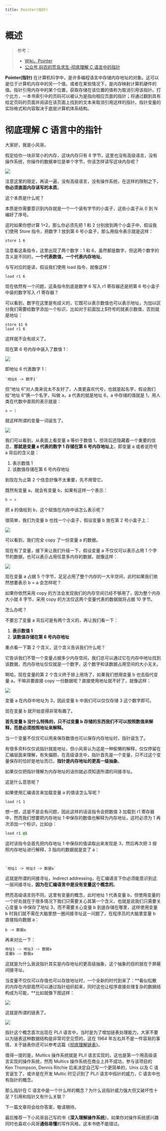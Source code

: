 ```yaml
---
title: Pointer(指针)
---
```


# 概述

> 参考：
> - [Wiki，Pointer](<https://en.wikipedia.org/wiki/Pointer_(computer_programming)>)
> - [公众号,码农的荒岛求生-彻底理解 C 语言中的指针](https://mp.weixin.qq.com/s/8QbRw7oxDaPjyjEDLPRYdw)

**Pointer(指针)** 在计算机科学中，是许多编程语言中存储内存地址的对象。这可以是位于计算机内存中的另一个值，或者在某些情况下，是内存映射计算机硬件的值。指针引用内存中的某个位置，获取存储在该位置的值称为取消引用该指针。打个比方，一本书索引中的页码可以被认为是指向相应页面的指针；将通过翻到具有给定页码的页面并阅读在该页面上找到的文本来取消引用这样的指针。指针变量的实际格式和内容取决于底层计算机体系结构。

# 彻底理解 C 语言中的指针

大家好，我是小风哥。

假定给你一块非常小的内存，这块内存只有 8 字节，这里也没有高级语言，没有操作系统，你操作的数据单位是单个字节，你该怎样读写这块内存呢？

![](https://notes-learning.oss-cn-beijing.aliyuncs.com/e7633768-1a36-49bc-a06b-f756beb54e62/640)

注意这里的限定，再读一遍，没有高级语言，没有操作系统，在这样的限制之下，**你必须直面内存读写的本质**。

这个本质是什么呢？

本质是你需要意识到内存就是一个一个装有字节的小盒子，这些小盒子从 0 到 N 编好了序号。

这时如果你想计算 1+2，那么你必须先把 1 和 2 分别放到两个小盒子中，假设我们使用 Store 指令，把数字 1 放到第 6 号小盒子，那么用指令表示就是这样：

```nginx
store 1 6
```

注意看这条指令，这里出现了两个数字：1 和 6，虽然都是数字，但这两个数字的含义是不同的，**一个代表数值，一个代表内存地址**。

与写对应的是读，假设我们使用 load 指令，就像这样：

```nginx
load r1 6
```

现在依然有一个问题，这条指令到底是数字 6 写入 r1 寄存器还是把第 6 号小盒子中装的数字写入 r1 寄存器？

可以看到，数字在这里是有歧义的，它既可以表示数值也可以表示地址，为加以区分我们需要给数字添加一个标识，比如对于前面加上$符号的就表示数值，否则就是地址：

```nginx
store $1 6
load r1 6
```

这样就不会有歧义了。

现在第 6 号内存中装入了数值 1：

![](https://notes-learning.oss-cn-beijing.aliyuncs.com/e7633768-1a36-49bc-a06b-f756beb54e62/640)

即地址 6 代表数字 1：

    `地址6 -> 数字1`

但“地址 6”对人类来说太不友好了，人类更喜欢代号，也就是起名字，假设我们给“地址 6”换一个名字，叫做 a，a 代表的就是地址 6，a 中存储的值就是 1，用人类在代数中直观的表示就是：

```ini
a = 1
```

就这样所谓的变量一词诞生了。

![](https://notes-learning.oss-cn-beijing.aliyuncs.com/e7633768-1a36-49bc-a06b-f756beb54e62/640)

我们可以看到，从表面上看变量 a 等价于数值 1，但背后还隐藏着一个重要的信息，**那就是变量 a 代表的数字 1 存储在第 6 号内存地址上**，即变量 a 或者说符号 a 背后的含义是：

1. 表示数值 1
2. 该数值存储在第 6 号内存地址

到现在为止第 2 个信息好像不太重要，先不用管它。

既然有变量 a，就会有变量 b，如果有这样一个表示：

```ini
b = a
```

把 a 的值给到 b，这个赋值在内存中该怎么表示呢？

很简单，我们为变量 b 也找一个小盒子，假设变量 b 放在第 2 号小盒子上：

![](https://notes-learning.oss-cn-beijing.aliyuncs.com/e7633768-1a36-49bc-a06b-f756beb54e62/640)

可以看到，我们完全 copy 了一份变量 a 的数据。

现在有了变量，接下来让我们升级一下，假设变量 a 不仅仅可以表示占用 1 个字节的数据，也可以表示占用任意多内存的数据，就像这样：

![](https://notes-learning.oss-cn-beijing.aliyuncs.com/e7633768-1a36-49bc-a06b-f756beb54e62/640)

现在变量 a 占据 5 个字节，足足占用了整个内存的一大半空间，此时如果我们依然想要表示 b = a 会怎样呢？

如果你依然采用 copy 的方法会发现我们的内存空间已经不够用了，因为整个内存大小就 8 字节，采用 copy 的方法仅这两个变量代表的数据就将占据 10 字节。

怎么办呢？

不要忘了变量 a 背后可是有两个含义的，再让我们看一下：

1. **表示数值 1**
2. **该数值存储在第 6 号内存地址**

重点看一下第 2 个含义，这个含义告诉我们什么呢？

它告诉我们不管一个变量占据多少内存空间，我们总可以通过它在内存中地址找到该数据，而内存地址仅仅就是一个数字，这个数字和该数据占用空间的大小无关。

啊哈，现在变量的第 2 个含义终于排上用场了，如果我们想用变量 b 也去指代变量 a，干嘛非要直接 copy 一份数据呢？直接使用地址就不好了，就像这样：

![](https://notes-learning.oss-cn-beijing.aliyuncs.com/e7633768-1a36-49bc-a06b-f756beb54e62/640)

变量 a 在内存中地址为 3，因此变量 b 中我们可以仅仅存储 3 这个数字即可。

现在变量 b 就开始变得非常有趣了。

**首先变量 b 没什么特殊的，只不过变量 b 存储的东西我们不可以按照数值来解释，而是必须按照地址来解释。**

当一个变量不仅仅可以用来保存数值也可以保存内存地址时，指针诞生了。

有很多资料仅仅说指针就是地址，但小风哥认为这是一种偷懒的解释，仅仅停留在汇编层面来理解，有失偏颇，在高级语言中，指针首先是一个变量，只不过这个变量保存的恰好是地址而已，**指针是内存地址的更高一级抽象**。

如果仅仅把指针理解为内存地址的话你就必须知道所谓的间接寻址。

这是什么意思呢？

如果使用汇编语言来加载变量 a 的值该怎么写呢？

```nginx
load r1 1
```

想一想，这是不是会有问题，因此这样的话该指令会把数值 3 加载到 r1 寄存器中，然而我们想要把内存地址 1 中保存的数值也解释为内存地址，这时必须为 1 再次添加一个标识，比如@：

```css
load r1 @1
```

这时该指令会首先把内存地址 1 中保存的值读取出来发现是 3，然后再次把 3 按照内存地址进行解释，3 指向的数据就是变了 a：

```


`地址1 -> 地址3 -> 数据a`
```

这就是所谓的间接寻址，Indirect addressing，在汇编语言下你必须能意识到这一层间接寻址，**因为在汇编语言中是没有变量这个概念的**。

然而高级语言则不同，这里有变量的概念，此时地址 1 代表变量 b，但使用变量的一个好处就在于很多情况下我们只需要关心其第一个含义，也就是说我们只需要关心变量 b 中保存了地址 3，而不需要关心变量 b 到底存储在哪里，这样使用变量 b 时我们就不需在大脑里想一圈间接寻址这一问题了，在程序员的大脑里变量 b 直接指向数据 a：

```nginx
b -> 数据a
```

再来对比一下：

```bash
地址1 -> 地址3 -> 数据a   
变量b -> 数据a
```

这就是为什么我说指针其实是内存地址的更高级抽象，这个抽象的目的就在于屏蔽间接寻址。

当变量不仅仅可以存值也可以存放地址时，一个全新的时代到来了：**看似松散的内存在内部竟然可以通过指针组织起来，同时这也让程序直接处理复杂的数据结构成为可能，**比如就像下图这样：

![](https://notes-learning.oss-cn-beijing.aliyuncs.com/e7633768-1a36-49bc-a06b-f756beb54e62/640)

这就是所谓的链表了。

![](https://notes-learning.oss-cn-beijing.aliyuncs.com/e7633768-1a36-49bc-a06b-f756beb54e62/640)

指针这个概念首次出现在 PL/I 语言中，当时是为了增加链表处理能力，大家不要以为链表这种数据结构是非常司空见惯的，这在 1964 年左右并不是一件容易的事情，关于链表你还可以参考这篇《[彻底理解链表](http://mp.weixin.qq.com/s?__biz=Mzg4OTYzODM4Mw==&mid=2247486325&idx=1&sn=c2c6e11468bac9aa50dcc7f172f02c6d&chksm=cfe997f5f89e1ee304f4ba251b90af1ccdee043c6cb12c9a1658ab0e74dd42a4bd88ef1d87c2&scene=21#wechat_redirect)》。

值得一提的是，Multics 操作系统就是 PL/I 语言实现的，这也是第一个用高级语言实现的操作系统，然而 Multics 操作系统在商业上并不成功，参与该项目的 Ken Thompson, Dennis Ritchie 后来决定自己写一个更简单的，Unix 以及 C 语言诞生了，或许是在开发 Multic 时见识到了 PL/I 语言中指针的威力，C 语言中也有指针的概念。

那么指针在 C 语言中是一个什么样的概念？为什么说指针威力强大但又破坏性十足？引用和指针又有什么关联？

下一篇文章将会给你答案，敬请期待。

最后推荐一下小风哥自己写的书《**深入理解操作系统**》，如果你对操作系统感兴趣同时也喜欢小风哥**通俗易懂**的写作风格，这本书绝不能错过。

